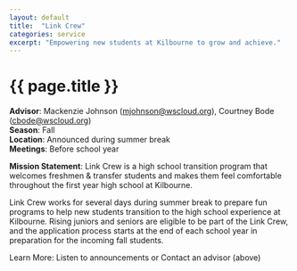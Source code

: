 ```yaml
---
layout: default
title:  "Link Crew"
categories: service
excerpt: "Empowering new students at Kilbourne to grow and achieve."
---
```


# {{ page.title }}

**Advisor**: Mackenzie Johnson (<mjohnson@wscloud.org>), Courtney Bode (<cbode@wscloud.org>)
<br/>**Season**: Fall
<br/>**Location**: Announced during summer break
<br/>**Meetings**: Before school year

**Mission Statement**: Link Crew is a high school transition program that welcomes freshmen & transfer students and makes them feel comfortable throughout the first year high school at Kilbourne.

Link Crew works for several days during summer break to prepare fun programs to help new students transition to the high school experience at Kilbourne. Rising juniors and seniors are eligible to be part of the Link Crew, and the application process starts at the end of each school year in preparation for the incoming fall students.

Learn More: Listen to announcements or Contact an advisor (above)
